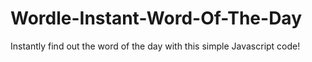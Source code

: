 # Wordle-Instant-Word-Of-The-Day
Instantly find out the word of the day with this simple Javascript code!

